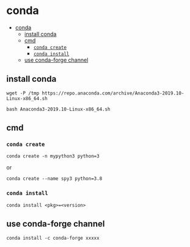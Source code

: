 # conda

- [conda](#conda)
  - [install conda](#install-conda)
  - [cmd](#cmd)
    - [`conda create`](#conda-create)
    - [`conda install`](#conda-install)
  - [use conda-forge channel](#use-conda-forge-channel)
## install conda

    wget -P /tmp https://repo.anaconda.com/archive/Anaconda3-2019.10-Linux-x86_64.sh
    
    bash Anaconda3-2019.10-Linux-x86_64.sh

## cmd

### `conda create`

    conda create -n mypython3 python=3

or

    conda create --name spy3 python=3.8

### `conda install`

    conda install <pkg>=<version>

## use conda-forge channel

    conda install -c conda-forge xxxxx
